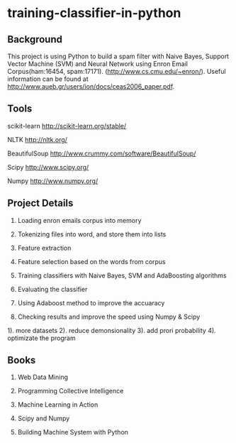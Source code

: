 training-classifier-in-python
============================

## Background

This project is using Python to build a spam filter with Naive Bayes, Support Vector Machine (SVM) and Neural Network using Enron Email Corpus(ham:16454, spam:17171). (http://www.cs.cmu.edu/~enron/). Useful information can be found at http://www.aueb.gr/users/ion/docs/ceas2006_paper.pdf.

## Tools

scikit-learn http://scikit-learn.org/stable/

NLTK  http://nltk.org/

BeautifulSoup  http://www.crummy.com/software/BeautifulSoup/

Scipy http://www.scipy.org/

Numpy http://www.numpy.org/



## Project Details

1. Loading enron emails corpus into memory

2. Tokenizing files into word, and store them into lists

3. Feature extraction

4. Feature selection based on the words from corpus

5. Training classifiers with Naive Bayes, SVM and AdaBoosting algorithms

6. Evaluating the classifier 

7. Using Adaboost method to improve the accuaracy

7. Checking results and improve the speed using Numpy & Scipy

  1). more datasets
  2). reduce demonsionality
  3). add prori probability
  4). optimizate the program

## Books

1. Web Data Mining

2. Programming Collective Intelligence

3. Machine Learning in Action

4. Scipy and Numpy

5. Building Machine System with Python 

